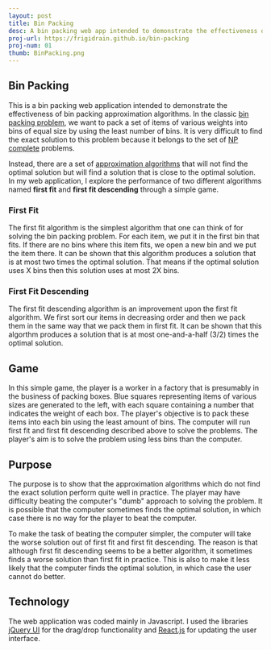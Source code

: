 ```yaml
---
layout: post
title: Bin Packing
desc: A bin packing web app intended to demonstrate the effectiveness of bin packing approximation algorithms.
proj-url: https://frigidrain.github.io/bin-packing
proj-num: 01
thumb: BinPacking.png
---
```


## Bin Packing

This is a bin packing web application intended to demonstrate the effectiveness of bin packing approximation algorithms. In the classic [bin packing problem](https://en.wikipedia.org/wiki/Bin_packing_problem), we want to pack a set of items of various weights into bins of equal size by using the least number of bins. It is very difficult to find the exact solution to this problem because it belongs to the set of [NP complete](https://en.wikipedia.org/wiki/NP-completeness) problems.

Instead, there are a set of [approximation algorithms](https://en.wikipedia.org/wiki/Approximation_algorithm) that will not find the optimal solution but will find a solution that is close to the optimal solution. In my web application, I explore the performance of two different algorithms named **first fit** and **first fit descending** through a simple game.

### First Fit

The first fit algorithm is the simplest algorithm that one can think of for solving the bin packing problem. For each item, we put it in the first bin that fits. If there are no bins where this item fits, we open a new bin and we put the item there. It can be shown that this algorithm produces a solution that is at most two times the optimal solution. That means if the optimal solution uses X bins then this solution uses at most 2X bins.

### First Fit Descending

The first fit descending algorithm is an improvement upon the first fit algorithm. We first sort our items in decreasing order and then we pack them in the same way that we pack them in first fit. It can be shown that this algorthm produces a solution that is at most one-and-a-half (3/2) times the optimal solution.

## Game

In this simple game, the player is a worker in a factory that is presumably in the business of packing boxes. Blue squares representing items of various sizes are generated to the left, with each square containing a number that indicates the weight of each box. The player's objective is to pack these items into each bin using the least amount of bins. The computer will run first fit and first fit descending described above to solve the problems. The player's aim is to solve the problem using less bins than the computer.

## Purpose

The purpose is to show that the approximation algorithms which do not find the exact solution perform quite well in practice. The player may have difficulty beating the computer's "dumb" approach to solving the problem. It is possible that the computer sometimes finds the optimal solution, in which case there is no way for the player to beat the computer.

To make the task of beating the computer simpler, the computer will take the worse solution out of first fit and first fit descending. The reason is that although first fit descending seems to be a better algorithm, it sometimes finds a worse solution than first fit in practice. This is also to make it less likely that the computer finds the optimal solution, in which case the user cannot do better.

## Technology

The web application was coded mainly in Javascript. I used the libraries [jQuery UI](https://jqueryui.com/) for the drag/drop functionality and [React.js](https://facebook.github.io/react/) for updating the user interface.

